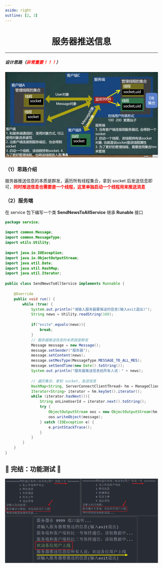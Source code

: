 ```yaml
---
aside: right
outline: [2, 3]
---
```


<h1 style="text-align: center; font-weight: bold;">服务器推送信息</h1>

---

##### 设计思路（<span style = "color:red;font-weight:bold">非常重要！！！</span>）

![alt text](设计思路.png)

### （1）思路介绍

服务器推送信息的本质是群发，遍历所有线程集合，拿到 socket 后发送信息即可，<span style = "color:red;font-weight:bold">同时推送信息也需要是一个线程，这里单独启动一个线程用来推送消息</span>

### （2）服务端

在 service 包下编写一个类 **SendNewsToAllService** 继承 **Runable** 接口

```java
package service;

import common.Message;
import common.MessageType;
import utils.Utility;

import java.io.IOException;
import java.io.ObjectOutputStream;
import java.util.Date;
import java.util.HashMap;
import java.util.Iterator;

public class SendNewsToAllService implements Runnable {

    @Override
    public void run() {
        while (true) {
            System.out.println("请输入服务器要推送的信息(输入exit退出)");
            String news = Utility.readString(100);

            if("exite".equals(news)){
                break;
            }
            // 服务器推送信息的本质就是群发
            Message message = new Message();
            message.setSender("服务器");
            message.setContent(news);
            message.setMesType(MessageType.MESSAGE_TO_ALL_MES);
            message.setSendTime(new Date().toString());
            System.out.println("服务器推送信息给所有人说：" + news);

            // 遍历集合，拿到 socket，发送信息
            HashMap<String, ServerConnectClientThread> hm = ManageClientThreads.getHm();
            Iterator<String> iterator = hm.keySet().iterator();
            while (iterator.hasNext()){
                String onLineUserId = iterator.next().toString();
                try {
                    ObjectOutputStream oos = new ObjectOutputStream(hm.get(onLineUserId).getSocket().getOutputStream());
                    oos.writeObject(message);
                } catch (IOException e) {
                    e.printStackTrace();
                }
            }
        }
    }
}

```

## 🎉 完结：功能测试 🎉

![alt text](服务器推送消息测试.png)
